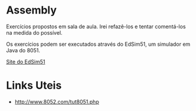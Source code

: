 # Assembly

Exercícios propostos em sala de aula. Irei refazê-los e tentar comentá-los na medida do possível.

Os exercícios podem ser executados através do EdSim51, um simulador em Java do 8051.

[Site do EdSim51](http://www.edsim51.com)

# Links Uteis

* http://www.8052.com/tut8051.php
